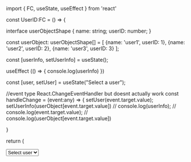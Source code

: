 import { FC, useState, useEffect } from 'react'

const UserID:FC = () => {


  
  
  
  interface userObjectShape {
    name: string;
    userID: number; 
  }


  const userObject: userObjectShape[] = [
    {name: 'user1', userID: 1}, 
    {name: 'user2', userID: 2},
    {name: 'user3', userID: 3}
  ];


  const [userInfo, setUserInfo] = useState<userObjectShape>();
  
  useEffect (() => {
    console.log(userInfo)
  })
  
  const [user, setUser] = useState("Select a user");

  

  //event type React.ChangeEventHandler<HTMLInputElement> but doesnt actually work
  const handleChange = (event:any) => {
    setUser(event.target.value);
    setUserInfo(userObject[event.target.value])
    // console.log(userInfo);
    // console.log(event.target.value);
    // console.log(userObject[event.target.value])
    
  }

  return (
    <form className='User'>
      <select value={user} onChange = {handleChange}>
      <option value= "nothing"> Select user</option>
      <option value="0">User 1</option>
      <option value="1">User 2</option>
      <option value="2">User 3</option>
        
      </select>
    </form>
  )
}

export default UserID;
//testing 
